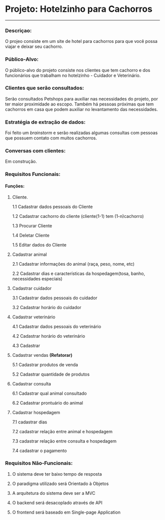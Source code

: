 # Projeto:  Hotelzinho para Cachorros

---

### **Descriçao:** 
 O projeo consiste em um site de hotel para cachorros para que você possa viajar e deixar seu cachorro. 

### **Público-Alvo**:
O público-alvo do projeto consiste nos clientes que tem cachorro e dos funcionários que trabalham no hotelzinho - Cuidador e Veterinário.

### **Clientes que serão consultados**:
Serão consultados Petshops para auxiliar nas necessidades do projeto, por ter maior proximidade ao escopo. Também há pessoas próximas que tem cachorros em casa que podem auxiliar no levantamento das necessidades.

### **Estratégia de extração de dados**:
 Foi feito um *brainstorm*  e serão realizadas algumas consultas com pessoas que possuem contato com muitos cachorros.

### **Conversas com  clientes**:
 Em construção.

### **Requisitos Funcionais**:
#### Funções:
 1. Cliente.

    1.1 Cadastrar dados pessoais do Cliente

    1.2 Cadastrar cachorro do cliente (cliente(1-1) tem (1-n)cachorro)

    1.3 Procurar Cliente

    1.4 Deletar Cliente
    
    1.5 Editar dados do Cliente

2. Cadastrar animal

    2.1 Cadastrar informações do animal (raça, peso, nome, etc)

    2.2 Cadastrar dias e características da hospedagem(tosa, banho, necessidades especiais)

3. Cadastrar cuidador

    3.1 Cadastrar dados pessoais do cuidador

    3.2 Cadastrar horário do cuidador

4. Cadastrar veterinário

    4.1 Cadastrar dados pessoais do veterinário
    
    4.2 Cadastrar horário do veterinário

    4.3 Cadastrar 

5. Cadastrar vendas **(Refatorar)**

    5.1 Cadastrar produtos de venda

    5.2 Cadastrar quantidade de produtos

6. Cadastrar consulta

    6.1 Cadastrar qual animal consultado

    6.2 Cadastrar prontuário do animal

7. Cadastrar hospedagem

    7.1 cadastrar dias 
    
    7.2 cadastrar relação entre animal e hospedagem

    7.3 cadastrar relação entre consulta e hospedagem

    7.4 cadastrar o pagamento


### **Requisitos Não-Funcionais**:
1. O sistema deve ter baixo tempo de resposta

2. O paradigma utilizado será Orientado à Objetos

3. A arquitetura do sistema deve ser a MVC

4. O backend será desacoplado através de API

5. O frontend será baseado em Single-page Application